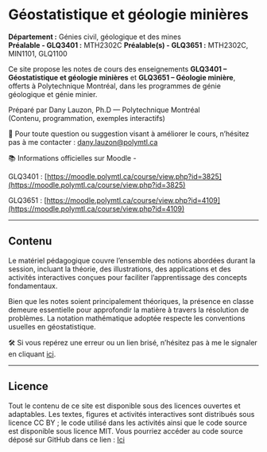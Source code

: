 # Géostatistique et géologie minières

**Département :** Génies civil, géologique et des mines  
**Préalable - GLQ3401 :** MTH2302C
**Préalable(s) - GLQ3651 :** MTH2302C, MIN1101, GLQ1100  

Ce site propose les notes de cours des enseignements **GLQ3401 – Géostatistique et géologie minières** et **GLQ3651 – Géologie minière**, offerts à Polytechnique Montréal, dans les programmes de génie géologique et génie minier.

Préparé par Dany Lauzon, Ph.D — Polytechnique Montréal  
(Contenu, programmation, exemples interactifs)

📧 Pour toute question ou suggestion visant à améliorer le cours, n’hésitez pas à me contacter : [dany.lauzon@polymtl.ca](mailto:dany.lauzon@polymtl.ca)  

📚 Informations officielles sur Moodle - 

GLQ3401 : [https://moodle.polymtl.ca/course/view.php?id=3825](https://moodle.polymtl.ca/course/view.php?id=3825)

GLQ3651 : [https://moodle.polymtl.ca/course/view.php?id=4109](https://moodle.polymtl.ca/course/view.php?id=4109)

---

## Contenu

Le matériel pédagogique couvre l’ensemble des notions abordées durant la session, incluant la théorie, des illustrations, des applications et des activités interactives conçues pour faciliter l’apprentissage des concepts fondamentaux.

Bien que les notes soient principalement théoriques, la présence en classe demeure essentielle pour approfondir la matière à travers la résolution de problèmes. La notation mathématique adoptée respecte les conventions usuelles en géostatistique.

🛠️ Si vous repérez une erreur ou un lien brisé, n’hésitez pas à me le signaler en cliquant [ici](mailto:dany.lauzon@polymtl.ca).


---

## Licence

Tout le contenu de ce site est disponible sous des licences ouvertes et adaptables. Les textes, figures et activités interactives sont distribués sous licence CC BY ; le code utilisé dans les activités ainsi que le code source est disponible sous licence MIT. Vous pourriez accéder au code source déposé sur GitHub dans ce lien : [Ici](https://github.com/Danlauz/glq3401-3651?tab=readme-ov-file) 
